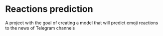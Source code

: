 # Reactions prediction
A project with the goal of creating a model that will predict emoji reactions to the news of Telegram channels
